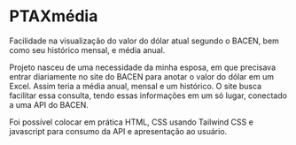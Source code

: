 # PTAXmédia

Facilidade na visualização do valor do dólar atual segundo o BACEN, bem como seu histórico mensal, e média anual.

Projeto nasceu de uma necessidade da minha esposa, em que precisava entrar diariamente no site do BACEN para anotar o valor do dólar em um Excel. Assim teria a média anual, mensal e um histórico.
O site busca facilitar essa consulta, tendo essas informações em um só lugar, conectado a uma API do BACEN.

Foi possível colocar em prática HTML, CSS usando Tailwind CSS e javascript para consumo da API e apresentação ao usuário.

